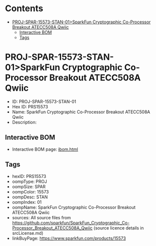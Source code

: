 



Contents
========

* [PROJ-SPAR-15573-STAN-01>SparkFun Cryptographic Co-Processor Breakout ATECC508A Qwiic](#proj-spar-15573-stan-01sparkfun-cryptographic-co-processor-breakout-atecc508a-qwiic)
	* [Interactive BOM](#interactive-bom)
	* [Tags](#tags)

# PROJ-SPAR-15573-STAN-01>SparkFun Cryptographic Co-Processor Breakout ATECC508A Qwiic

- ID: PROJ-SPAR-15573-STAN-01
- Hex ID: PRS15573
- Name: SparkFun Cryptographic Co-Processor Breakout ATECC508A Qwiic
- Description: 

## Interactive BOM

- Interactive BOM page: [ibom.html](kicad/bom/ibom.html)

## Tags

- hexID: PRS15573
- oompType: PROJ
- oompSize: SPAR
- oompColor: 15573
- oompDesc: STAN
- oompIndex: 01
- oompName: SparkFun Cryptographic Co-Processor Breakout ATECC508A Qwiic
- sources: All source files from https://github.com/sparkfun/SparkFun_Cryptographic_Co-Processor_Breakout_ATECC508A_Qwiic (source licence details in srcLicense.md)
- linkBuyPage: https://www.sparkfun.com/products/15573
